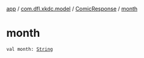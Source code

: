 [app](../../index.md) / [com.dfl.xkdc.model](../index.md) / [ComicResponse](index.md) / [month](./month.md)

# month

`val month: `[`String`](https://kotlinlang.org/api/latest/jvm/stdlib/kotlin/-string/index.html)